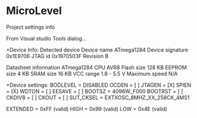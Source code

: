 MicroLevel
==========

Project settings info

From Visual studio Tools dialog...

+Device Info:
Detected device
Device name       ATmega1284
Device signature  0x1E9706
JTAG id           0x1970503F
Revision          B

Datasheet information
                ATmega1284
CPU                AVR8
Flash size        128 KB
EEPROM size        4 KB
SRAM size          16 KB
VCC range       1.8 - 5.5 V
Maximum speed       N/A



+Device settings:
BODLEVEL = DISABLED
OCDEN = [ ]
JTAGEN = [X]
SPIEN = [X]
WDTON = [ ]
EESAVE = [ ]
BOOTSZ = 4096W_F000
BOOTRST = [ ]
CKDIV8 = [ ]
CKOUT = [ ]
SUT_CKSEL = EXTXOSC_8MHZ_XX_258CK_4MS1

EXTENDED = 0xFF (valid)
HIGH = 0x99 (valid)
LOW = 0x4E (valid)
